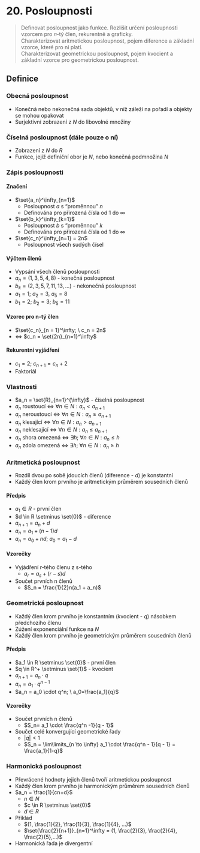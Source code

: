 # 20. Posloupnosti

> Definovat posloupnost jako funkce. Rozlišit určení posloupnosti vzorcem pro 𝑛-tý člen, rekurentně a graficky. \
> Charakterizovat aritmetickou posloupnost, pojem diference a základní vzorce, které pro ni platí. \
> Charakterizovat geometrickou posloupnost, pojem kvocient a základní vzorce pro geometrickou posloupnost.

## Definice

### Obecná posloupnost

- Konečná nebo nekonečná sada objektů, v níž záleží na pořadí a objekty se mohou opakovat
- Surjektivní zobrazení z $N$ do libovolné množiny

### Číselná posloupnost (dále pouze o ní)

- Zobrazení z $N$ do $R$
- Funkce, jejíž definiční obor je $N$, nebo konečná podmnožina $N$

### Zápis posloupnosti

#### Značení

- $\set{a_n}^\infty_{n=1}$
  - Posloupnost $a$ s “proměnnou” $n$
  - Definována pro přirozená čísla od $1$ do $\infty$
- $\set{b_k}^\infty_{k=1}$
  - Posloupnost $b$ s “proměnnou” $k$
  - Definována pro přirozená čísla od $1$ do $\infty$
- $\set{c_n}^\infty_{n=1} = 2n$
  - Posloupnost všech sudých čísel

#### Výčtem členů

- Vypsání všech členů posloupnosti
- $a_n = (1,3,5,4,8)$ - konečná posloupnost
- $b_k = (2,3,5,7,11,13,...)$ - nekonečná posloupnost
- $a_1 = 1; \ a_2 = 3, \ a_5 = 8$
- $b_1=2; \ b_2 = 3; \ b_5 = 11$

#### Vzorec pro n-tý člen

- $\set{c_n}_{n = 1}^\infty; \ c_n = 2n$
- $\iff$ $c_n = \set{2n}_{n=1}^\infty$

#### Rekurentní vyjádření

- $c_1=2; \ c_{n+1} = c_n + 2$
- Faktoriál

### Vlastnosti

- $a_n = \set{R}_{n=1}^{\infty}$ - číselná posloupnost
- $a_n$ roustoucí $\iff$ $\forall n \in N:a_n < a_{n+1}$
- $a_n$ neroustoucí $\iff$ $\forall n \in N:a_n \ge a_{n+1}$
- $a_n$ klesající $\iff$ $\forall n \in N:a_n > a_{n+1}$
- $a_n$ neklesající $\iff$ $\forall n \in N:a_n \le a_{n+1}$
- $a_n$ shora omezená $\iff$ $\exists h; \ \forall n \in N : a_n \le h$
- $a_n$ zdola omezená $\iff$ $\exists h; \ \forall n \in N : a_n \ge h$

### Aritmetická posloupnost

- Rozdíl dvou po sobě jdoucích členů (diference - $d$) je konstantní
- Každý člen krom prvního je aritmetickým průměrem sousedních členů

#### Předpis

- $a_1 \in R$ - první člen
- $d \in R \setminus \set{0}$ - diference
- $a_{n+1} = a_n + d$
- $a_n=a_1+(n-1)d$
- $a_n=a_0+nd; \ a_0=a_1 - d$

#### Vzorečky

- Vyjádření r-tého členu z s-tého
  - $a_r=a_s+(r-s)d$
- Součet prvních n členů
  - $S_n = \frac{1}{2}n(a_1 + a_n)$

### Geometrická posloupnost

- Každý člen krom prvního je konstantním (kvocient - $q$) násobkem předchozího členu
- Zúžení exponenciální funkce na $N$
- Každý člen krom prvního je geometrickým průměrem sousedních členů

#### Předpis

- $a_1 \in R \setminus \set{0}$ - první člen
- $q \in R^+ \setminus \set{1}$ - kvocient
- $a_{n+1} = a_n \cdot q$
- $a_n = a_1 \cdot q^{n-1}$
- $a_n = a_0 \cdot q^n; \ a_0=\frac{a_1}{q}$

#### Vzorečky

- Součet prvních n členů
  - $S_n= a_1 \cdot \frac{q^n -1}{q - 1}$
- Součet celé konvergující geometrické řady
  - $|q| < 1$
  - $S_n = \lim\limits_{n \to \infty} a_1 \cdot \frac{q^n - 1}{q - 1} = \frac{a_1}{1-q}$

### Harmonická posloupnost

- Převrácené hodnoty jejich členů tvoří aritmetickou posloupnost
- Každý člen krom prvního je harmonickým průměrem sousedních členů
- $a_n = \frac{1}{cn+d}$
  - $n \in N$
  - $c \in R \setminus \set{0}$
  - $d \in R$
- Příklad
  - $(1, \frac{1}{2}, \frac{1}{3}, \frac{1}{4}, ...)$
  - $\set{\frac{2}{n+1}}_{n=1}^\infty = (1, \frac{2}{3},  \frac{2}{4}, \frac{2}{5},...)$
- Harmonická řada je divergentní
